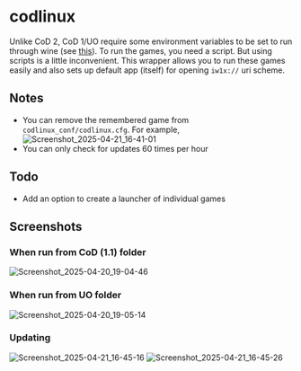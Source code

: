 # codlinux
Unlike CoD 2, CoD 1/UO require some environment variables to be set to run through wine (see [this](https://appdb.winehq.org/objectManager.php?sClass=version&iId=36969)).
To run the games, you need a script. But using scripts is a little inconvenient. This wrapper allows you to run these games easily and also sets up default app (itself) for opening `iw1x://` uri scheme.

## Notes
- You can remove the remembered game from ``codlinux_conf/codlinux.cfg``. For example,
  ![Screenshot_2025-04-21_16-41-01](https://github.com/user-attachments/assets/144e615d-1fc0-484e-8730-213c59df2699)
- You can only check for updates 60 times per hour

## Todo
- Add an option to create a launcher of individual games

## Screenshots

### When run from CoD (1.1) folder
![Screenshot_2025-04-20_19-04-46](https://github.com/user-attachments/assets/4d7d0369-080d-43d4-b3ac-17964b071f4a)

### When run from UO folder
![Screenshot_2025-04-20_19-05-14](https://github.com/user-attachments/assets/53c11e20-d3c7-43de-b923-48780eff56ce)

### Updating
![Screenshot_2025-04-21_16-45-16](https://github.com/user-attachments/assets/ab2a383a-88af-40e3-a8ee-52ff40ba8336)
![Screenshot_2025-04-21_16-45-26](https://github.com/user-attachments/assets/abcd45e6-9798-4cdd-a142-0e04dd183ccb)
